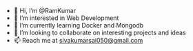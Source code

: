 - 👋 Hi, I’m @RamKumar
- 👀 I’m interested in Web Development
- 🌱 I’m currently learning Docker and Mongodb
- 💞️ I’m looking to collaborate on interesting projects and ideas
- 📫 Reach me at sivakumarsai050@gmail.com
  


<!---
RamKumarAppi/RamKumarAppi is a ✨ special ✨ repository because its `README.md` (this file) appears on your GitHub profile.
You can click the Preview link to take a look at your changes.
--->
